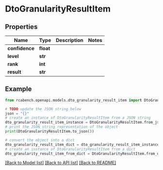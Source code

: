 # DtoGranularityResultItem


## Properties

Name | Type | Description | Notes
------------ | ------------- | ------------- | -------------
**confidence** | **float** |  | 
**level** | **str** |  | 
**rank** | **int** |  | 
**result** | **str** |  | 

## Example

```python
from rcabench.openapi.models.dto_granularity_result_item import DtoGranularityResultItem

# TODO update the JSON string below
json = "{}"
# create an instance of DtoGranularityResultItem from a JSON string
dto_granularity_result_item_instance = DtoGranularityResultItem.from_json(json)
# print the JSON string representation of the object
print(DtoGranularityResultItem.to_json())

# convert the object into a dict
dto_granularity_result_item_dict = dto_granularity_result_item_instance.to_dict()
# create an instance of DtoGranularityResultItem from a dict
dto_granularity_result_item_from_dict = DtoGranularityResultItem.from_dict(dto_granularity_result_item_dict)
```
[[Back to Model list]](../README.md#documentation-for-models) [[Back to API list]](../README.md#documentation-for-api-endpoints) [[Back to README]](../README.md)


